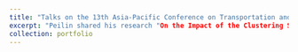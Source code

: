 ```yaml
---
title: "Talks on the 13th Asia-Pacific Conference on Transportation and the Environment (APTE)"
excerpt: "Peilin shared his research "On the Impact of the Clustering Strength of Connected and Autonomous Vehicles in Mixed Traffic" on July 9, 2024 in the 13th Asia-Pacific Conference on Transportation and the Environment (APTE)<br/><img src='/images/APTE2024.JPG'>"
collection: portfolio
---
```

